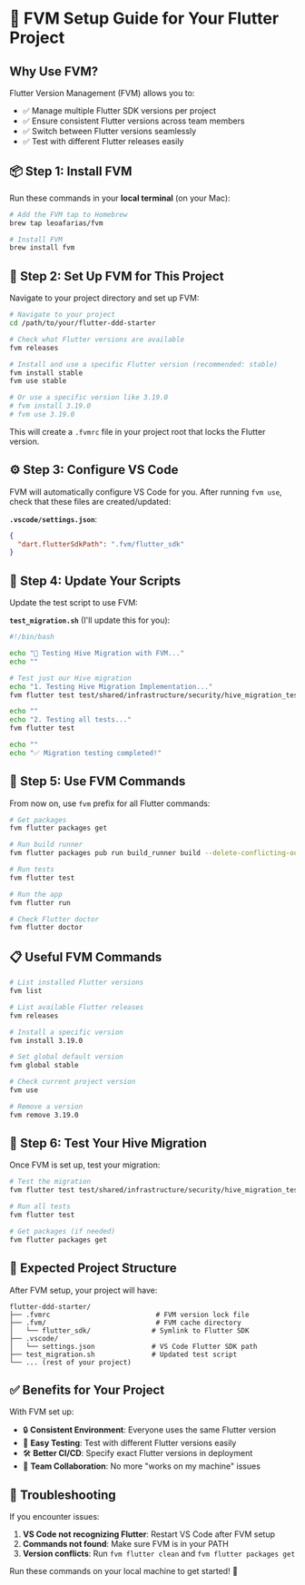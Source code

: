# 🚀 FVM Setup Guide for Your Flutter Project

## Why Use FVM?
Flutter Version Management (FVM) allows you to:
- ✅ Manage multiple Flutter SDK versions per project
- ✅ Ensure consistent Flutter versions across team members
- ✅ Switch between Flutter versions seamlessly
- ✅ Test with different Flutter releases easily

## 📦 Step 1: Install FVM

Run these commands in your **local terminal** (on your Mac):

```bash
# Add the FVM tap to Homebrew
brew tap leoafarias/fvm

# Install FVM
brew install fvm
```

## 🎯 Step 2: Set Up FVM for This Project

Navigate to your project directory and set up FVM:

```bash
# Navigate to your project
cd /path/to/your/flutter-ddd-starter

# Check what Flutter versions are available
fvm releases

# Install and use a specific Flutter version (recommended: stable)
fvm install stable
fvm use stable

# Or use a specific version like 3.19.0
# fvm install 3.19.0
# fvm use 3.19.0
```

This will create a `.fvmrc` file in your project root that locks the Flutter version.

## ⚙️ Step 3: Configure VS Code

FVM will automatically configure VS Code for you. After running `fvm use`, check that these files are created/updated:

**`.vscode/settings.json`**:
```json
{
  "dart.flutterSdkPath": ".fvm/flutter_sdk"
}
```

## 🔧 Step 4: Update Your Scripts

Update the test script to use FVM:

**`test_migration.sh`** (I'll update this for you):
```bash
#!/bin/bash

echo "🚀 Testing Hive Migration with FVM..."
echo ""

# Test just our Hive migration
echo "1. Testing Hive Migration Implementation..."
fvm flutter test test/shared/infrastructure/security/hive_migration_test.dart

echo ""
echo "2. Testing all tests..."
fvm flutter test

echo ""
echo "✅ Migration testing completed!"
```

## 🚀 Step 5: Use FVM Commands

From now on, use `fvm` prefix for all Flutter commands:

```bash
# Get packages
fvm flutter packages get

# Run build runner
fvm flutter packages pub run build_runner build --delete-conflicting-outputs

# Run tests
fvm flutter test

# Run the app
fvm flutter run

# Check Flutter doctor
fvm flutter doctor
```

## 📋 Useful FVM Commands

```bash
# List installed Flutter versions
fvm list

# List available Flutter releases
fvm releases

# Install a specific version
fvm install 3.19.0

# Set global default version
fvm global stable

# Check current project version
fvm use

# Remove a version
fvm remove 3.19.0
```

## 🎯 Step 6: Test Your Hive Migration

Once FVM is set up, test your migration:

```bash
# Test the migration
fvm flutter test test/shared/infrastructure/security/hive_migration_test.dart

# Run all tests
fvm flutter test

# Get packages (if needed)
fvm flutter packages get
```

## 📁 Expected Project Structure

After FVM setup, your project will have:

```
flutter-ddd-starter/
├── .fvmrc                          # FVM version lock file
├── .fvm/                           # FVM cache directory
│   └── flutter_sdk/               # Symlink to Flutter SDK
├── .vscode/
│   └── settings.json              # VS Code Flutter SDK path
├── test_migration.sh              # Updated test script
└── ... (rest of your project)
```

## ✅ Benefits for Your Project

With FVM set up:
- 🔒 **Consistent Environment**: Everyone uses the same Flutter version
- 🚀 **Easy Testing**: Test with different Flutter versions easily
- 🛠️ **Better CI/CD**: Specify exact Flutter versions in deployment
- 👥 **Team Collaboration**: No more "works on my machine" issues

## 🔧 Troubleshooting

If you encounter issues:

1. **VS Code not recognizing Flutter**: Restart VS Code after FVM setup
2. **Commands not found**: Make sure FVM is in your PATH
3. **Version conflicts**: Run `fvm flutter clean` and `fvm flutter packages get`

Run these commands on your local machine to get started! 🎉